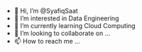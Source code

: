 - 👋 Hi, I’m @SyafiqSaat
- 👀 I’m interested in Data Engineering
- 🌱 I’m currently learning Cloud Computing
- 💞️ I’m looking to collaborate on ...
- 📫 How to reach me ...

<!---
SyafiqSaat/SyafiqSaat is a ✨ special ✨ repository because its `README.md` (this file) appears on your GitHub profile.
You can click the Preview link to take a look at your changes.
--->
